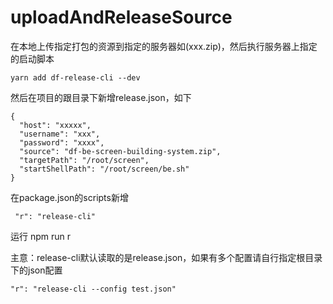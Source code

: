 # uploadAndReleaseSource
在本地上传指定打包的资源到指定的服务器如(xxx.zip)，然后执行服务器上指定的启动脚本

```
yarn add df-release-cli --dev
```

然后在项目的跟目录下新增release.json，如下
```
{
  "host": "xxxxx",
  "username": "xxx",
  "password": "xxxx",
  "source": "df-be-screen-building-system.zip",
  "targetPath": "/root/screen",
  "startShellPath": "/root/screen/be.sh" 
}
```

在package.json的scripts新增
```
 "r": "release-cli"
```
运行
npm run r 

主意：release-cli默认读取的是release.json，如果有多个配置请自行指定根目录下的json配置

```
"r": "release-cli --config test.json"

```